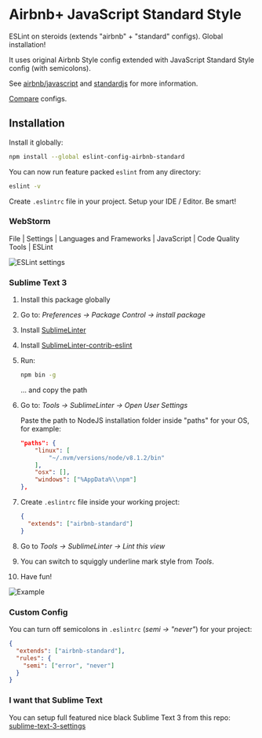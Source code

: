 # Airbnb+ JavaScript Standard Style

ESLint on steroids (extends "airbnb" + "standard" configs). Global installation!

It uses original Airbnb Style config extended with JavaScript Standard Style config (with semicolons).

See [airbnb/javascript] and [standardjs] for more information.

[Compare] configs.

[airbnb/javascript]: https://github.com/airbnb/javascript
[standardjs]: https://standardjs.com/
[Compare]: https://npmcompare.com/compare/eslint-config-airbnb,standard

## Installation

Install it globally:

```bash
npm install --global eslint-config-airbnb-standard
```

You can now run feature packed `eslint` from any directory:

```bash
eslint -v
```

Create `.eslintrc` file in your project. Setup your IDE / Editor. Be smart!

### WebStorm

File | Settings | Languages and Frameworks | JavaScript | Code Quality Tools | ESLint

![ESLint settings](http://i.imgur.com/ZznYeJU.png)

### Sublime Text 3

1. Install this package globally

2. Go to: *Preferences -> Package Control -> install package*

3. Install [SublimeLinter](https://packagecontrol.io/packages/SublimeLinter)

4. Install [SublimeLinter-contrib-eslint](https://packagecontrol.io/packages/SublimeLinter-contrib-eslint)

5. Run:
    ```bash
    npm bin -g
    ```
    ... and copy the path
6. Go to: *Tools -> SublimeLinter -> Open User Settings*

   Paste the path to NodeJS installation folder inside "paths" for your OS, for example:
    ```json
    "paths": {
        "linux": [
            "~/.nvm/versions/node/v8.1.2/bin"
        ],
        "osx": [],
        "windows": ["%AppData%\\npm"]
    },
    ```
7. Create `.eslintrc` file inside your working project:
    ```json
    {
      "extends": ["airbnb-standard"]
    }
    ```

8. Go to *Tools -> SublimeLinter -> Lint this view*

9. You can switch to squiggly underline mark style from *Tools*.

10. Have fun!

![Example](http://i.imgur.com/3nzwkdK.png?1)

### Custom Config

You can turn off semicolons in `.eslintrc` (*semi -> "never"*) for your project:

```json
{
  "extends": ["airbnb-standard"],
  "rules": {
    "semi": ["error", "never"]
  }
}
```

### I want that Sublime Text

You can setup full featured nice black Sublime Text 3 from this repo: [sublime-text-3-settings](https://github.com/doasync/sublime-text-3-settings)
